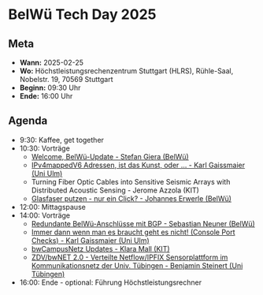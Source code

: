 # BelWü Tech Day 2025

## Meta
* **Wann:** 2025-02-25
* **Wo:** Höchstleistungsrechenzentrum Stuttgart (HLRS), Rühle-Saal, Nobelstr. 19, 70569 Stuttgart
* **Beginn:** 09:30 Uhr
* **Ende:** 16:00 Uhr

## Agenda
* 9:30: Kaffee, get together
* 10:30: Vorträge
  * [Welcome, BelWü-Update - Stefan Giera (BelWü)](slides/Welcome%20und%20BelW%C3%BC%20Update/20250225_techday-sg.pdf)
  * [IPv4mappedV6 Adressen, ist das Kunst, oder … - Karl Gaissmaier (Uni Ulm)](slides/IPv4mappedV6/IPv4-mapped%20IPv6%20Adressen.pdf)
  * Turning Fiber Optic Cables into Sensitive Seismic Arrays with Distributed Acoustic Sensing - Jerome Azzola (KIT)
  * [Glasfaser putzen - nur ein Click? - Johannes Erwerle (BelWü)](slides/Nur%20ein%20Click/presentation.pdf)
* 12:00: Mittagspause
* 14:00: Vorträge
  * [Redundante BelWü-Anschlüsse mit BGP - Sebastian Neuner (BelWü)](slides/Redundanz%20mit%20BGP/belwue-redundanz-bgp.pdf)
  * [Immer dann wenn man es braucht geht es nicht! (Console Port Checks) - Karl Gaissmaier (Uni Ulm)](slides/Console%20Server/Immer%20wenn%20man%27s%20braucht%20geht%20es%20nicht%21.pdf)
  * [bwCampusNetz Updates - Klara Mall (KIT)](slides/bwCampusnetz/2025_02_25_BelW%C3%BC-Tech%20Day_bwCampusnetz.pdf)
  * [ZDV/bwNET 2.0 - Verteilte Netflow/IPFIX Sensorplattform im Kommunikationsnetz der Univ. Tübingen - Benjamin Steinert (Uni Tübingen)](slides/Verteilte%20Netflow%20IPFIX%20Sensorplattform/2025-02-25-Sensorplatform-ZDV-bwNET.pdf)
* 16:00: Ende - optional: Führung Höchstleistungsrechner
